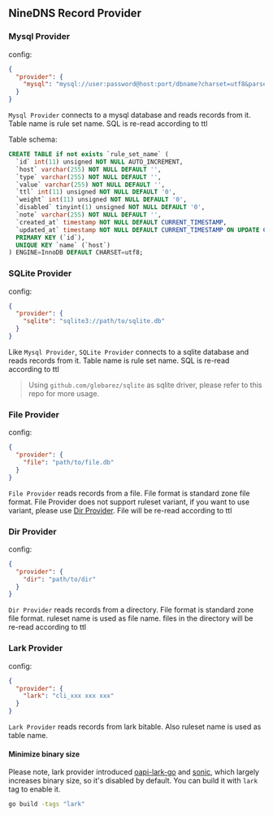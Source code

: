 ## NineDNS Record Provider

### Mysql Provider
config:
```json
{
  "provider": {
    "mysql": "mysql://user:password@host:port/dbname?charset=utf8&parseTime=True&loc=Local"
  }
}
```
`Mysql Provider` connects to a mysql database and reads records from it. Table name is rule set name.
SQL is re-read according to ttl

Table schema:
```sql
CREATE TABLE if not exists `rule_set_name` (
  `id` int(11) unsigned NOT NULL AUTO_INCREMENT,
  `host` varchar(255) NOT NULL DEFAULT '',
  `type` varchar(255) NOT NULL DEFAULT '',
  `value` varchar(255) NOT NULL DEFAULT '',
  `ttl` int(11) unsigned NOT NULL DEFAULT '0',
  `weight` int(11) unsigned NOT NULL DEFAULT '0',
  `disabled` tinyint(1) unsigned NOT NULL DEFAULT '0',
  `note` varchar(255) NOT NULL DEFAULT '',
  `created_at` timestamp NOT NULL DEFAULT CURRENT_TIMESTAMP,
  `updated_at` timestamp NOT NULL DEFAULT CURRENT_TIMESTAMP ON UPDATE CURRENT_TIMESTAMP,
  PRIMARY KEY (`id`),
  UNIQUE KEY `name` (`host`)
) ENGINE=InnoDB DEFAULT CHARSET=utf8;
```

### SQLite Provider
config:
```json
{
  "provider": {
    "sqlite": "sqlite3://path/to/sqlite.db"
  }
}
```
Like `Mysql Provider`, `SQLite Provider` connects to a sqlite database and reads records from it. Table name is rule set name.
SQL is re-read according to ttl

> Using `github.com/glebarez/sqlite` as sqlite driver, please refer to this repo for more usage.

### File Provider
config:
```json
{
  "provider": {
    "file": "path/to/file.db"
  }
}
```
`File Provider` reads records from a file. File format is standard zone file format.
File Provider does not support ruleset variant, if you want to use variant, please use [Dir Provider](#dir-provider).
File will be re-read according to ttl

### Dir Provider
config:
```json
{
  "provider": {
    "dir": "path/to/dir"
  }
}
```
`Dir Provider` reads records from a directory. File format is standard zone file format.
ruleset name is used as file name.
files in the directory will be re-read according to ttl

### Lark Provider
config:
```json
{
  "provider": {
    "lark": "cli_xxx xxx xxx"
  }
}
```
`Lark Provider` reads records from lark bitable. Also ruleset name is used as table name.

#### Minimize binary size
 Please note, lark provider introduced [oapi-lark-go](https://github.com/larksuite/oapi-sdk-go) and [sonic](https://github.com/bytedance/sonic),
 which largely increases binary size, so it's disabled by default. You can build it with `lark` tag to enable it.
 ```bash
go build -tags "lark"
```